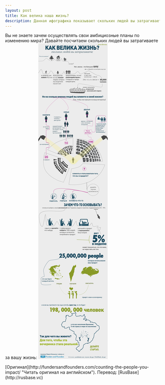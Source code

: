 ```yaml
---
layout: post
title: Как велика наша жизнь?
description: Данная ифографика показывает скольких людей вы затрагиваете за вашу жизнь
---
```


Вы не знаете зачем осуществлять свои амбициозные планы по изменению мира? Давайте посчитаем скольких людей вы затрагиваете за вашу жизнь:
![Как велика наша жизнь, скольких людей вы затрагиваете - инфографика](/img/kak-velika-zhizn.jpg)
<p class="credits">[Оригинал](http://fundersandfounders.com/counting-the-people-you-impact/ "Читать оригинал на английском"). Перевод: [RusBase](http://rusbase.vc)</p>